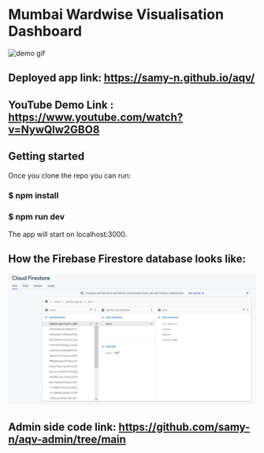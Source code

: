 # Mumbai Wardwise Visualisation Dashboard

![demo gif](public\aqv_gif.gif?raw=true)

## Deployed app link: https://samy-n.github.io/aqv/

## YouTube Demo Link : https://www.youtube.com/watch?v=NywQlw2GBO8

## Getting started

Once you clone the repo you can run:

### $ npm install

### $ npm run dev

The app will start on localhost:3000.

## How the Firebase Firestore database looks like:

![firestore db ss](public\aqv-db.jpg?raw=true)

## Admin side code link: https://github.com/samy-n/aqv-admin/tree/main
